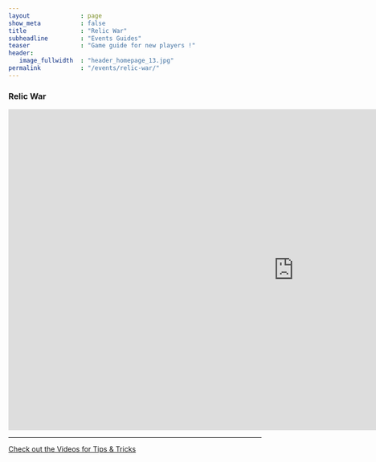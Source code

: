 ```yaml
---
layout              : page
show_meta           : false
title               : "Relic War"
subheadline         : "Events Guides"
teaser              : "Game guide for new players !"
header:
   image_fullwidth  : "header_homepage_13.jpg"
permalink           : "/events/relic-war/"
---
```

### Relic War
<iframe width="1136" height="639" src="https://www.youtube.com/embed/YXaeWhs5VVQ" title="Relic Wars Part III #mistycontinent #mc" frameborder="0" allow="accelerometer; autoplay; clipboard-write; encrypted-media; gyroscope; picture-in-picture; web-share" allowfullscreen></iframe>

---
<a class="radius button small" href="{{ site.url }}{{ site.baseurl }}/design/mediaelement_js/">Check out the Videos for Tips & Tricks</a>